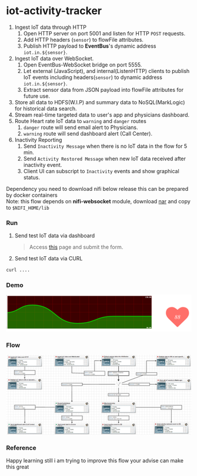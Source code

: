 iot-activity-tracker
====================

1. Ingest IoT data through HTTP
    1. Open HTTP server on port 5001 and listen for HTTP `POST` requests.
    2. Add HTTP headers (`sensor`) to flowFile attributes. 
    2. Publish HTTP payload to **EventBus**'s dynamic address `iot.in.${sensor}`.
2. Ingest IoT data over WebSocket.
    1. Open EventBus-WebSocket bridge on port 5555.
    2. Let external (JavaScript), and internal(ListenHTTP) clients to publish IoT events including headers(`sensor`) to dynamic address `iot.in.${sensor}`.
    3. Extract sensor data from JSON payload into flowFile attributes for future use.
3. Store all data to HDFS(W.I.P) and summary data to NoSQL(MarkLogic) for historical data search.
4. Stream real-time targeted data to user's app and physicians dashboard. 
5. Route Heart rate IoT data to `warning` and `danger` routes
    1. `danger` route will send email alert to Physicians.
    2. `warning` route will send dashboard alert (Call Center).
6. Inactivity Reporting
    1. Send `Inactivity Message` when there is no IoT data in the flow for 5 min.
    2. Send `Activity Restored Message` when new IoT data received after inactivity event. 
    3. Client UI can subscript to `Inactivity` events and show graphical status. 
     
Dependency you need to download nifi below release this can be prepared by docker containers     
Note: this flow depends on **nifi-websocket** module, download [nar](https://github.com/xmlking/nifi-websocket/releases/download/0.1.0/nifi-websocket-0.1.0-SNAPSHOT.nar) and copy to `$NIFI_HOME/lib`

### Run
1. Send test IoT data via dashboard 
    > Access [this](./dashboard/heartrate.html) page and submit the form. 
2. Send test IoT data via CURL
```bash
curl ....
```

### Demo
![streaming logs](./iot-demo.png)

### Flow
![logs dataflow](./iot-flow.png)

### Reference 
Happy learning still i am trying to improve this flow your advise can make this great
